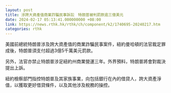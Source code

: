 ```yaml
---
layout: post
title: 涉誇大資產值商業詐騙民事訴訟　特朗普被判罰款逾三億美元
date: 2024-02-17 05:13:41.000000000 +08:00
link: https://news.rthk.hk/rthk/ch/component/k2/1740695-20240217.htm
categories: rthk
---
```


美國前總統特朗普涉及誇大資產值的商業詐騙民事案件，紐約曼哈頓的法官裁定罪成後，特朗普須支付超過3億5千萬美元罰款。

另外，法官亦禁止特朗普涉足紐約州商業營運三年。外界預料，特朗普將會對裁決提出上訴。

紐約檢察部門指控特朗普及其家族事業，向包括銀行在內的借貸人，誇大資產淨值，以獲取更好借貸條件，以及其他涉及稅務的操控。
